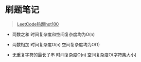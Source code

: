 # 刷题笔记

> [LeetCode热题hot100](https://leetcode-cn.com/problem-list/2cktkvj)

* 两数之和 时间复杂度和空间复杂度均为O(n)

* 两数相加 时间复杂度O(n) 空间复杂度均为O(1)

* 无重复字符的最长子串 时间复杂度O(n) 空间复杂度O(字符集大小)
